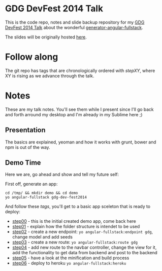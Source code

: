 # GDG DevFest 2014 Talk

This is the code repo, notes and slide backup repository for my [GDG DevFest 2014 Talk](http://gdghamburg.github.io/devfest/) about the wonderful [generator-angular-fullstack](https://github.com/DaftMonk/generator-angular-fullstack).

The slides will be originally hosted [here](https://slides.com/kjellski/gdg-devfest-2014/).

# Follow along

The git repo has tags that are chronologically ordered with _stepXY_, where XY is rising as we advance through the talk.

# Notes

These are my talk notes. You'll see them while I present since I'll go back and forth arround my desktop and I'm already in my Sublime here ;)

## Presentation

The basics are explained, yeoman and how it works with grunt, bower and npm is out of the way.

## Demo Time

Here we are, go ahead and show and tell my future self:

First off, generate an app:

    cd /tmp/ && mkdir demo && cd demo
    yo angular-fullstack gdg-dev-fest2014

And follow these _tags_, you'll get to a basic app sceleton that is ready to deploy:

* [step00](https://github.com/kjellski/gdg-devfest-2014/releases/tag/stop00_just_generated) - this is the initial created demo app, come back here
* [step01](https://github.com/kjellski/gdg-devfest-2014/releases/tag/step01_show_folder_structure) - explain how the folder structure is intendet to be used
* [step02](https://github.com/kjellski/gdg-devfest-2014/releases/tag/step02_create_endpoint_gdgs) - create a new endpoint: `yo angular-fullstack:endpoint gdg`, change model and add seeds
* [step03](https://github.com/kjellski/gdg-devfest-2014/releases/tag/step03_create_new_route) - create a new route: `yo angular-fullstack:route gdg`
* [step04](https://github.com/kjellski/gdg-devfest-2014/releases/tag/step04_get_post_backend) - add new route to the navbar controller, change the view for it, add the functionality to get data from backend and post to the backend
* [step05](https://github.com/kjellski/gdg-devfest-2014/releases) - have a look at the minification and build process
* [step06](gdg-devfest-2014.herokuapp.com) - deploy to heroku `yo angular-fullstack:heroku`
